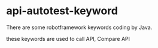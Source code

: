 # api-autotest-keyword

There are some robotframework keywords coding by Java.

these keywords are used to call API, Compare API 
